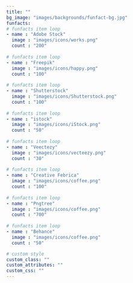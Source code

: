 ```yaml
---
title: ""
bg_image: "images/backgrounds/funfact-bg.jpg"
funfacts:
# funfacts item loop
- name : "Adobe Stock"
  image : "images/icons/works.png"
  count : "200"
  
# funfacts item loop
- name : "Freepik"
  image : "images/icons/happy.png"
  count : "100"
  
# funfacts item loop
- name : "Shutterstock"
  image : "images/icons/Shutterstock.png"
  count : "100"
  
# funfacts item loop
- name : "istock"
  image : "images/icons/iStock.png"
  count : "50"
  
# funfacts item loop
- name : "Veectezy"
  image : "images/icons/vecteezy.png"
  count : "30"
  
# funfacts item loop
- name : "Creative Febrica"
  image : "images/icons/coffee.png"
  count : "100"
  
# funfacts item loop
- name : "Pngtree"
  image : "images/icons/coffee.png"
  count : "700"
  
# funfacts item loop
- name : "Behance"
  image : "images/icons/coffee.png"
  count : "50"

# custom style
custom_class: "" 
custom_attributes: "" 
custom_css: ""
---
```

